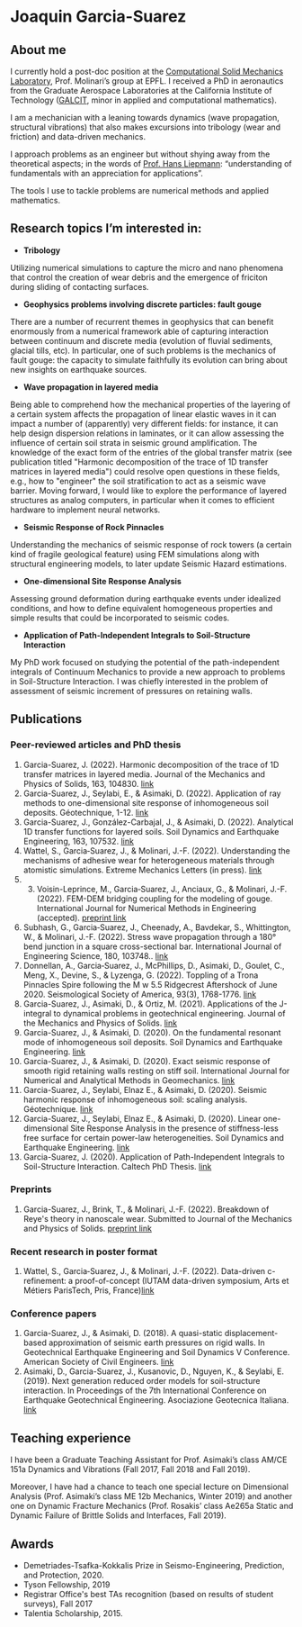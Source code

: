 # Joaquin Garcia-Suarez
## About me

I currently hold a post-doc position at the [Computational Solid Mechanics Laboratory](https://www.epfl.ch/labs/lsms/), Prof. Molinari’s group at EPFL. I received a PhD in aeronautics from the Graduate Aerospace Laboratories at the California Institute of Technology ([GALCIT](https://galcit.caltech.edu/), minor in applied and computational mathematics).

I am a mechanician with a leaning towards dynamics (wave propagation, structural vibrations) that also makes excursions into tribology (wear and friction) and data-driven mechanics. 

I approach problems as an engineer but without shying away from the theoretical aspects; in the words of [Prof. Hans Liepmann](https://oralhistories.library.caltech.edu/260/1/Liepmann%20OHO%20final.pdf): “understanding of fundamentals with an appreciation for applications”.

The tools I use to tackle problems are numerical methods and applied mathematics.


## Research topics I’m interested in:

- **Tribology**

Utilizing numerical simulations to capture the micro and nano phenomena that control the creation of wear debris and the emergence of friciton during sliding of contacting surfaces. 

- **Geophysics problems involving discrete particles: fault gouge**

There are a number of recurrent themes in geophysics that can benefit enormously from a numerical framework able of capturing interaction between continuum and discrete media (evolution of fluvial sediments, glacial tills, etc). In particular, one of such problems is the mechanics of fault gouge: the capacity to simulate faithfully its evolution can bring about new insights on earthquake sources. 

- **Wave propagation in layered media**

Being able to comprehend how the mechanical properties of the layering of a certain system affects the propagation of linear elastic waves in it can impact a number of (apparently) very different fields: for instance, it can help design dispersion relations in laminates, or it can allow assessing the influence of certain soil strata in seismic ground amplification. The knowledge of the exact form of the entries of the global transfer matrix (see publication titled "Harmonic decomposition of the trace of 1D transfer matrices in layered media") could resolve open questions in these fields, e.g., how to "engineer" the soil stratification to act as a seismic wave barrier. Moving forward, I would like to explore the performance of layered structures as analog computers, in particular when it comes to efficient hardware to implement neural networks.

- **Seismic Response of Rock Pinnacles**

Understanding the mechanics of seismic response of rock towers (a certain kind of fragile geological feature) using FEM simulations along with structural engineering models, to later update Seismic Hazard estimations. 

- **One-dimensional Site Response Analysis**   

Assessing ground deformation during earthquake events under idealized conditions, and how to define equivalent homogeneous properties and simple results that could be incorporated to seismic codes.

- **Application of Path-Independent Integrals to Soil-Structure Interaction**    

My PhD work focused on studying the potential of the path-independent integrals of Continuum Mechanics to provide a new approach to problems in Soil-Structure Interaction. I was chiefly interested in the problem of assessment of seismic increment of pressures on retaining walls.



## Publications 

### Peer-reviewed articles and PhD thesis

1. Garcia-Suarez, J. (2022). Harmonic decomposition of the trace of 1D transfer matrices in layered media. Journal of the Mechanics and Physics of Solids, 163, 104830. [link](https://www.sciencedirect.com/science/article/pii/S0022509622000461)
2. Garcia-Suarez, J., Seylabi, E., & Asimaki, D. (2022). Application of ray methods to one-dimensional site response of inhomogeneous soil deposits. Géotechnique, 1-12. [link](https://doi.org/10.1680/jgeot.21.00164)
3. Garcia-Suarez, J., González-Carbajal, J., & Asimaki, D. (2022). Analytical 1D transfer functions for layered soils. Soil Dynamics and Earthquake Engineering, 163, 107532. [link](https://www.sciencedirect.com/science/article/pii/S0267726122003773)
4. Wattel, S., Garcia‐Suarez, J., & Molinari, J.-F. (2022). Understanding the mechanisms of adhesive wear for heterogeneous materials through atomistic simulations. Extreme Mechanics Letters (in press). [link](https://doi.org/10.1016/j.eml.2022.101913)
5. 3. Voisin-Leprince, M., Garcia‐Suarez, J., Anciaux, G., & Molinari, J.-F. (2022). FEM-DEM bridging coupling for the modeling of gouge. International Journal for Numerical Methods in Engineering (accepted). [preprint link](https://engrxiv.org/preprint/view/2581)
6. Subhash, G., Garcia‐Suarez, J., Cheenady, A., Bavdekar, S., Whittington, W., & Molinari, J.-F. (2022). Stress wave propagation through a 180° bend junction in a square cross-sectional bar. International Journal of Engineering Science, 180, 103748.. [link](https://doi.org/10.1016/j.ijengsci.2022.103748)
7. Donnellan, A., Garcia‐Suarez, J., McPhillips, D., Asimaki, D., Goulet, C., Meng, X., Devine, S., & Lyzenga, G. (2022). Toppling of a Trona Pinnacles Spire following the M w 5.5 Ridgecrest Aftershock of June 2020. Seismological Society of America, 93(3), 1768-1776. [link](https://pubs.geoscienceworld.org/ssa/srl/article-abstract/93/3/1768/612853/Toppling-of-a-Trona-Pinnacles-Spire-following-the)
8. Garcia-Suarez, J., Asimaki, D., & Ortiz, M. (2021). Applications of the J-integral to dynamical problems in geotechnical engineering. Journal of the Mechanics and Physics of Solids. [link](https://www.sciencedirect.com/science/article/pii/S002250962100051X)
9. Garcia-Suarez, J., & Asimaki, D. (2020). On the fundamental resonant mode of inhomogeneous soil deposits. Soil Dynamics and Earthquake Engineering. [link](https://www.sciencedirect.com/science/article/pii/S0267726119314599)
10. Garcia-Suarez, J., & Asimaki, D. (2020). Exact seismic response of smooth rigid retaining walls resting on stiff soil. International Journal for Numerical and Analytical Methods in Geomechanics. [link](https://onlinelibrary.wiley.com/doi/abs/10.1002/nag.3082)
11. Garcia-Suarez, J., Seylabi, Elnaz E., & Asimaki, D. (2020). Seismic harmonic response of inhomogeneous soil: scaling analysis. Géotechnique. [link](https://www.icevirtuallibrary.com/doi/abs/10.1680/jgeot.19.P.042)
12. Garcia-Suarez, J., Seylabi, Elnaz E., & Asimaki, D. (2020). Linear one-dimensional Site Response Analysis in the presence of stiffness-less free surface for certain power-law heterogeneities. Soil Dynamics and Earthquake Engineering. [link](https://www.sciencedirect.com/science/article/pii/S0267726120311568)
13. Garcia-Suarez, J. (2020). Application of Path-Independent Integrals to Soil-Structure Interaction. Caltech PhD Thesis. [link](https://thesis.library.caltech.edu/13587/)


### Preprints
1. Garcia-Suarez, J., Brink, T., & Molinari, J.-F. (2022). Breakdown of Reye's theory in nanoscale wear. Submitted to Journal of the Mechanics and Physics of Solids. [preprint link](arxiv.org/abs/2207.09561)

### Recent research in poster format
1. Wattel, S., Garcia‐Suarez, J., & Molinari, J.-F. (2022). Data-driven c-refinement: a proof-of-concept (IUTAM data-driven symposium, Arts et Métiers ParisTech, Pris, France)[link](https://figshare.com/articles/poster/Data-Driven_Refinement_for_linear_FEM_simulations/21395211)


### Conference papers
1. Garcia-Suarez, J., & Asimaki, D. (2018). A quasi-static displacement-based approximation of seismic earth pressures on rigid walls. In Geotechnical Earthquake Engineering and Soil Dynamics V Conference. American Society of Civil Engineers. [link](https://authors.library.caltech.edu/95709/)
2. Asimaki, D., Garcia-Suarez, J., Kusanovic, D., Nguyen, K., &  Seylabi, E. (2019). Next generation reduced order models for soil-structure interaction. In Proceedings of the 7th International Conference on Earthquake Geotechnical Engineering. Asociazione Geotecnica Italiana. [link](https://books.google.com/books?hl=en&lr=&id=_Jq4DwAAQBAJ&oi=fnd&pg=PA138&dq=info:9fOivXcBMYUJ:scholar.google.com&ots=uGoTF5wc02&sig=yz3uraQxYVDCwSmh0D14nq1YxdM#v=onepage&q&f=false)

## Teaching experience

I have been a Graduate Teaching Assistant for Prof. Asimaki’s class AM/CE 151a Dynamics and Vibrations (Fall 2017, Fall 2018 and Fall 2019).

Moreover, I have had a chance to teach one special lecture on Dimensional Analysis (Prof. Asimaki’s class ME 12b Mechanics, Winter 2019) and another one on Dynamic Fracture Mechanics (Prof. Rosakis’ class Ae265a Static and Dynamic Failure of Brittle Solids and Interfaces, Fall 2019). 

## Awards
- Demetriades-Tsafka-Kokkalis Prize in Seismo-Engineering, Prediction, and Protection, 2020.
- Tyson Fellowship, 2019
- Registrar Office's best TAs recognition (based on results of student surveys), Fall 2017
- Talentia Scholarship, 2015.
